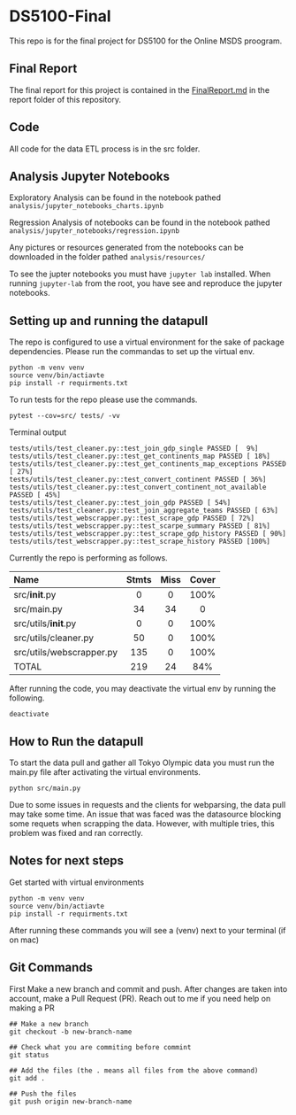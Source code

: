 # DS5100-Final

This repo is for the final project for DS5100 for the Online MSDS proogram. 

## Final Report
The final report for this project is contained in the [FinalReport.md](/report/FinalReport.md) in the report folder of this repository.

## Code
All code for the data ETL process is in the src folder.

## Analysis Jupyter Notebooks
Exploratory Analysis can be found in the notebook pathed `analysis/jupyter_notebooks_charts.ipynb`

Regression Analysis of notebooks can be found in the notebook pathed `analysis/jupyter_notebooks/regression.ipynb`

Any pictures or resources generated from the notebooks can be downloaded in the folder pathed `analysis/resources/`

To see the jupter notebooks you must have `jupyter lab` installed. When running `jupyter-lab` from the root, you have see and reproduce the jupyter notebooks.

## Setting up and running the datapull
The repo is configured to use a virtual environment for the sake of package dependencies. Please run the commandas to set up the virtual env.
```
python -m venv venv
source venv/bin/actiavte
pip install -r requirments.txt 
```

To run tests for the repo please use the commands.
```
pytest --cov=src/ tests/ -vv
```

Terminal output 
```
tests/utils/test_cleaner.py::test_join_gdp_single PASSED [  9%]
tests/utils/test_cleaner.py::test_get_continents_map PASSED [ 18%]
tests/utils/test_cleaner.py::test_get_continents_map_exceptions PASSED [ 27%]
tests/utils/test_cleaner.py::test_convert_continent PASSED [ 36%]
tests/utils/test_cleaner.py::test_convert_continent_not_available PASSED [ 45%]
tests/utils/test_cleaner.py::test_join_gdp PASSED [ 54%]
tests/utils/test_cleaner.py::test_join_aggregate_teams PASSED [ 63%]
tests/utils/test_webscrapper.py::test_scrape_gdp PASSED [ 72%]
tests/utils/test_webscrapper.py::test_scarpe_summary PASSED [ 81%]
tests/utils/test_webscrapper.py::test_scrape_gdp_history PASSED [ 90%]
tests/utils/test_webscrapper.py::test_scrape_history PASSED [100%]
```

Currently the repo is performing as follows.

| Name | Stmts | Miss | Cover|
| :--- | :---: | :---: | :--: |
| src/__init__.py | 0 | 0 | 100% |
| src/main.py | 34  | 34 | 0 |
| src/utils/__init__.py | 0 | 0 | 100% |
| src/utils/cleaner.py | 50 | 0 | 100% |
| src/utils/webscrapper.py  | 135 | 0 | 100% |
| TOTAL | 219 | 24 | 84% |


After running the code, you may deactivate the virtual env by running the following.
```
deactivate
```


## How to Run the datapull
To start the data pull and gather all Tokyo Olympic data you must run the main.py file after activating the virtual environments.

```
python src/main.py 
```

Due to some issues in requests and the clients for webparsing, the data pull may take some time. An issue that was faced was the datasource blocking some requets when scrapping the data. However, with multiple tries, this problem was fixed and ran correctly.


## Notes for next steps
Get started with virtual environments
```
python -m venv venv
source venv/bin/actiavte
pip install -r requirments.txt 
```
After running these commands you will see a (venv) next to your terminal (if on mac)

## Git Commands
First Make a new branch and commit and push. After changes are taken into account, make a Pull Request (PR). Reach  out to me if you need help on making a PR

```
## Make a new branch
git checkout -b new-branch-name

## Check what you are commiting before commint
git status

## Add the files (the . means all files from the above command)
git add .

## Push the files
git push origin new-branch-name

```
